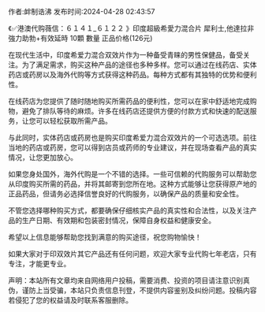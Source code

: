 <p>作者:衅制诰沸 发布时间:2024-04-28 02:43:57</p>
<p>《✅港澳代购薇信：６１４１_６１２２ 》印度超級希愛力混合片 犀利士,他達拉非 強力助勃+有效延時 10顆 數量 正品价格(126元) </p>
									<p>在现代生活中，印度希爱力混合双效片作为一种备受青睐的男性保健品，备受关注。为了满足需求，购买这种产品的途径也多种多样。您可以通过在线药店、实体药店或药房以及海外代购等方式获得这种药品。每种方式都有其独特的优势和便利性。</p><p>在线药店为您提供了随时随地购买所需药品的便利性，您可以在家中舒适地完成购物，避免了排队等待的麻烦。许多在线药店还提供方便的付款方式和快速的配送服务，让您可以轻松获取所需产品。</p><p></p><p>与此同时，实体药店或药房也是购买印度希爱力混合双效片的一个可选选项。前往当地的药店或药房，您可以得到店员或药师的专业建议，并在现场查看产品的真实情况，让您更加放心。</p><p>如果您身处国外，海外代购是一个不错的选择。一些可信赖的代购服务可以帮助您从印度购买所需的药品，并将其邮寄到您所在地。这种方式能够让您获得原产地的正品药品，但请务必选择信誉良好的代购服务，以确保产品的质量和安全性。</p><p>不管您选择哪种购买方式，都要确保仔细核实产品的真实性和合法性，以及关注产品的生产日期、有效期和包装密封情况，保障自身权益和健康安全。</p><p>希望以上信息能够帮助您找到满意的购买途径，祝您购物愉快！</p><p>如果大家对于印双效片其它产品还有任何问题，欢迎大家专业代购七年老店，只有专注，才能更专业。</p>				声明：本站所有文章均来自网络用户投稿，需要消费、投资的项目请注意识别真伪，谨防上当受骗，本站只负责信息刊登，不提供内容鉴别及纠纷问题。投稿内容若侵犯了您的权益请及时联系客服删除。				
